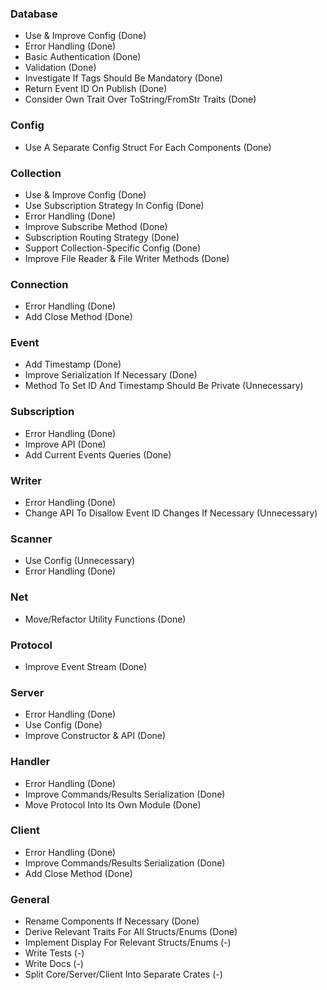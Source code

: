 ### Database

- Use & Improve Config (Done)
- Error Handling (Done)
- Basic Authentication (Done)
- Validation (Done)
- Investigate If Tags Should Be Mandatory (Done)
- Return Event ID On Publish (Done)
- Consider Own Trait Over ToString/FromStr Traits (Done)

### Config

- Use A Separate Config Struct For Each Components (Done)

### Collection

- Use & Improve Config (Done)
- Use Subscription Strategy In Config (Done)
- Error Handling (Done)
- Improve Subscribe Method (Done)
- Subscription Routing Strategy (Done)
- Support Collection-Specific Config (Done)
- Improve File Reader & File Writer Methods (Done)

### Connection

- Error Handling (Done)
- Add Close Method (Done)

### Event

- Add Timestamp (Done)
- Improve Serialization If Necessary (Done)
- Method To Set ID And Timestamp Should Be Private (Unnecessary)

### Subscription

- Error Handling (Done)
- Improve API (Done)
- Add Current Events Queries (Done)

### Writer

- Error Handling (Done)
- Change API To Disallow Event ID Changes If Necessary (Unnecessary)

### Scanner

- Use Config (Unnecessary)
- Error Handling (Done)


### Net

- Move/Refactor Utility Functions (Done)

### Protocol

- Improve Event Stream (Done)

### Server

- Error Handling (Done)
- Use Config (Done)
- Improve Constructor & API (Done)

### Handler

- Error Handling (Done)
- Improve Commands/Results Serialization (Done)
- Move Protocol Into Its Own Module (Done)

### Client

- Error Handling (Done)
- Improve Commands/Results Serialization (Done)
- Add Close Method (Done)

### General

- Rename Components If Necessary (Done)
- Derive Relevant Traits For All Structs/Enums (Done)
- Implement Display For Relevant Structs/Enums (-)
- Write Tests (-)
- Write Docs (-)
- Split Core/Server/Client Into Separate Crates (-)
